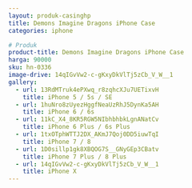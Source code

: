 ```yaml
---
layout: produk-casinghp
title: Demons Imagine Dragons iPhone Case
categories: iphone

# Produk
product-title: Demons Imagine Dragons iPhone Case
harga: 90000
sku: hn-0336
image-drive: 14qIGvVw2-c-gKxyDkVlTj5zCb_V_W__1
gallery:
  - url: 13RdMTruk4ePXwq_r8zqhcXJu7UETixvH
    title: iPhone 5 / 5s / SE
  - url: 1huNro8zUyezHggfNeaUzRhJ5DynKa5AH
    title: iPhone 6 / 6s
  - url: 11kC_X4_8KR5RGW5NIbhbhbkLgnANatCv
    title: iPhone 6 Plus / 6s Plus
  - url: 1txOTphWTTJ2DX_AKmJ7Qoj0DD5iuwTqI
    title: iPhone 7 / 8
  - url: 1D0sillp1gk8XBQOG7S__GNyGEp3CBatv
    title: iPhone 7 Plus / 8 Plus
  - url: 14qIGvVw2-c-gKxyDkVlTj5zCb_V_W__1
    title: iPhone X
---
```

